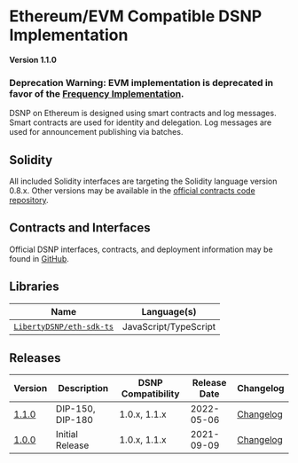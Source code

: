 # Ethereum/EVM Compatible DSNP Implementation
__Version 1.1.0__

### Deprecation Warning: EVM implementation is deprecated in favor of the [Frequency Implementation](../Frequency/Overview.md).

DSNP on Ethereum is designed using smart contracts and log messages.
Smart contracts are used for identity and delegation.
Log messages are used for announcement publishing via batches.

## Solidity

All included Solidity interfaces are targeting the Solidity language version 0.8.x.
Other versions may be available in the [official contracts code repository](https://github.com/LibertyDSNP/contracts).

## Contracts and Interfaces

Official DSNP interfaces, contracts, and deployment information may be found in [GitHub](https://github.com/LibertyDSNP/contracts).

## Libraries
<!-- yaspeller ignore:start -->
| Name | Language(s) |
| --- | --- |
| [`LibertyDSNP/eth-sdk-ts`](https://github.com/LibertyDSNP/eth-sdk-ts) | JavaScript/TypeScript |
<!-- yaspeller ignore:end -->

<!--- Uncomment for pre-release changes and prefix the version with `pre-[next version]`
## Prerelease Changelog

- [DIP-###](https://github.com/LibertyDSNP/spec/issues/###)

--->
## Releases

| Version | Description | DSNP Compatibility | Release Date | Changelog |
| --- | --- | --- | --- | --- |
| [1.1.0](https://github.com/LibertyDSNP/spec/tree/EVM-v1.1.0) | DIP-150, DIP-180 | 1.0.x, 1.1.x | 2022-05-06 | [Changelog](https://github.com/LibertyDSNP/spec/releases/tag/EVM-v1.1.0) |
| [1.0.0](https://github.com/LibertyDSNP/spec/tree/EVM-v1.0.0) | Initial Release | 1.0.x, 1.1.x | 2021-09-09 | [Changelog](https://github.com/LibertyDSNP/spec/releases/tag/EVM-v1.0.0) |
